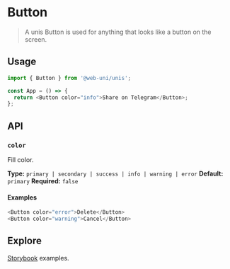 # Button

> A unis Button is used for anything that looks like a button on the screen.

## Usage

```js
import { Button } from '@web-uni/unis';

const App = () => {
  return <Button color="info">Share on Telegram</Button>;
};
```

## API

### `color`

Fill color.

**Type:** `primary | secondary | success | info | warning | error`
**Default:** `primary`
**Required:** `false`

#### Examples

```js
<Button color="error">Delete</Button>
<Button color="warning">Cancel</Button>
```

## Explore

[Storybook]() examples.

